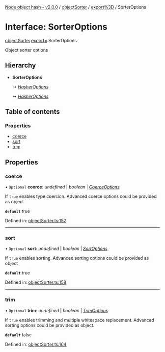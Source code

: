 [Node object hash - v2.0.0](../README.md) / [objectSorter](../modules/objectsorter.md) / [export%3D](../modules/objectsorter.export_.md) / SorterOptions

# Interface: SorterOptions

[objectSorter](../modules/objectsorter.md).[export=](../modules/objectsorter.export_.md).SorterOptions

Object sorter options

## Hierarchy

- **SorterOptions**

  ↳ [_HasherOptions_](hasher.export_.hasheroptions.md)

  ↳ [_HasherOptions_](hasher.hasheroptions.md)

## Table of contents

### Properties

- [coerce](objectsorter.export_.sorteroptions.md#coerce)
- [sort](objectsorter.export_.sorteroptions.md#sort)
- [trim](objectsorter.export_.sorteroptions.md#trim)

## Properties

### coerce

• `Optional` **coerce**: _undefined_ | _boolean_ | [_CoerceOptions_](objectsorter.export_.coerceoptions.md)

If `true` enables type coercion.
Advanced coerce options could be provided as object

**`default`** true

Defined in: [objectSorter.ts:152](https://github.com/SkeLLLa/node-object-hash/blob/1e67826/src/objectSorter.ts#L152)

---

### sort

• `Optional` **sort**: _undefined_ | _boolean_ | [_SortOptions_](objectsorter.export_.sortoptions.md)

If `true` enables sorting.
Advanced sorting options could be provided as object

**`default`** true

Defined in: [objectSorter.ts:158](https://github.com/SkeLLLa/node-object-hash/blob/1e67826/src/objectSorter.ts#L158)

---

### trim

• `Optional` **trim**: _undefined_ | _boolean_ | [_TrimOptions_](objectsorter.export_.trimoptions.md)

If `true` enables trimming and multiple whitespace replacement.
Advanced sorting options could be provided as object.

**`default`** false

Defined in: [objectSorter.ts:164](https://github.com/SkeLLLa/node-object-hash/blob/1e67826/src/objectSorter.ts#L164)

